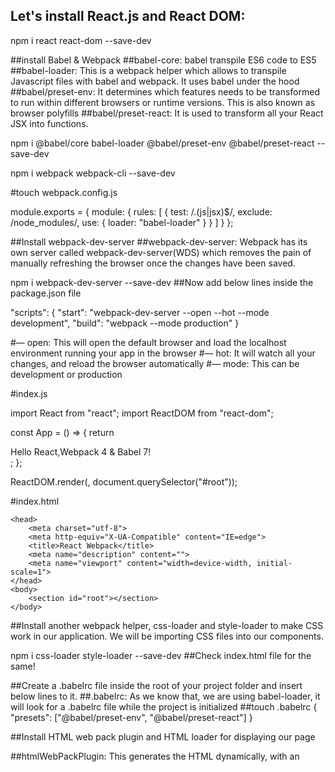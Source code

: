 ## Let's install React.js and React DOM:

npm i react react-dom --save-dev

##install Babel & Webpack
##babel-core: babel transpile ES6 code to ES5
##babel-loader: This is a webpack helper which allows to transpile Javascript files with babel and webpack. It uses babel under the hood
##babel/preset-env: It determines which features needs to be transformed to run within different browsers or runtime versions. This is also known as browser polyfills
##babel/preset-react: It is used to transform all your React JSX into functions.

 npm i @babel/core babel-loader @babel/preset-env @babel/preset-react --save-dev


 npm i webpack webpack-cli --save-dev


 #touch webpack.config.js

 module.exports = {
  module: {
    rules: [
      {
        test: /\.(js|jsx)$/,
        exclude: /node_modules/,
        use: {
          loader: "babel-loader"
        }
      } 
    ]
  }
};

##Install webpack-dev-server
##webpack-dev-server: Webpack has its own server called webpack-dev-server(WDS) which removes the pain of manually refreshing the browser once the changes have been saved.

npm i webpack-dev-server --save-dev
##Now add below lines inside the package.json file

"scripts": {
    "start": "webpack-dev-server --open --hot --mode development",
    "build": "webpack --mode production"
 }

 #— open: This will open the default browser and load the localhost environment running your app in the browser
#— hot: It will watch all your changes, and reload the browser automatically
#— mode: This can be development or production

#index.js

import React from "react";
import ReactDOM from "react-dom";

const App = () => {
  return <div>Hello React,Webpack 4 & Babel 7!</div>;
};

ReactDOM.render(<App />, document.querySelector("#root"));

#index.html

<!DOCTYPE html>
<!--[if lt IE 7]>      <html class="no-js lt-ie9 lt-ie8 lt-ie7"> <![endif]-->
<!--[if IE 7]>         <html class="no-js lt-ie9 lt-ie8"> <![endif]-->
<!--[if IE 8]>         <html class="no-js lt-ie9"> <![endif]-->
<!--[if gt IE 8]><!--> <html class="no-js"> <!--<![endif]-->
    <head>
        <meta charset="utf-8">
        <meta http-equiv="X-UA-Compatible" content="IE=edge">
        <title>React Webpack</title>
        <meta name="description" content="">
        <meta name="viewport" content="width=device-width, initial-scale=1">
    </head>
    <body>
        <section id="root"></section>
    </body>
</html>


##Install another webpack helper, css-loader and style-loader to make CSS work in our application. We will be importing CSS files into our components.

npm i css-loader style-loader --save-dev
##Check index.html file for the same!

##Create a .babelrc file inside the root of your project folder and insert below lines to it.
##.babelrc: As we know that, we are using babel-loader, it will look for a .babelrc file while the project is initialized
##touch .babelrc
{ 
        "presets": ["@babel/preset-env", "@babel/preset-react"]
 }

##Install HTML web pack plugin and HTML loader for displaying our page

##htmlWebPackPlugin: This generates the HTML dynamically, with an <script> tag including our bundled js file.

npm i html-webpack-plugin html-loader --save-dev

const HtmlWebPackPlugin = require("html-webpack-plugin");
module.exports = {
  module: {
    rules: [
      {
        test: /\.(js|jsx)$/,
        exclude: /node_modules/,
        use: {
          loader: "babel-loader"
        }
      },
      {
        test: /\.html$/,
        use: [
          {
            loader: "html-loader"
          }
        ]
      }
    ]
  },
  plugins: [
    new HtmlWebPackPlugin({
      template: "./src/index.html",
      filename: "./index.html"
    })
  ]
};


## package.json looks like :

{
  "name": "react_web",
  "version": "1.0.0",
  "description": "",
  "main": "webpack.config.js",
  "scripts": {
    "start": "webpack-dev-server --open --hot --mode development",
    "build": "webpack --mode production"
  },
  "keywords": [],
  "author": "",
  "license": "ISC",
  "devDependencies": {
    "@babel/core": "^7.4.0",
    "@babel/preset-env": "^7.4.2",
    "@babel/preset-react": "^7.0.0",
    "babel-loader": "^8.0.5",
    "css-loader": "^2.1.1",
    "html-loader": "^0.5.5",
    "html-webpack-plugin": "^3.2.0",
    "react": "^16.8.5",
    "react-dom": "^16.8.5",
    "style-loader": "^0.23.1",
    "webpack": "^4.29.6",
    "webpack-cli": "^3.3.0",
    "webpack-dev-server": "^3.2.1"
  }
}

npm start 

##To make the build, run
npm build
